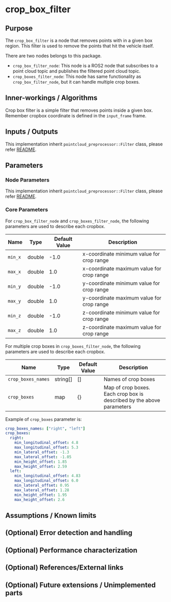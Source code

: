 # crop_box_filter

## Purpose

The `crop_box_filter` is a node that removes points with in a given box region. This filter is used to remove the points that hit the vehicle itself.

There are two nodes belongs to this package.

- `crop_box_filter_node`: This node is a ROS2 node that subscribes to a point cloud topic and publishes the filtered point cloud topic.
- `crop_boxes_filter_node`: This node has same functionality as `crop_box_filter_node`, but it can handle multiple crop boxes.

## Inner-workings / Algorithms

Crop box filter is a simple filter that removes points inside a given box.
Remember cropbox coordinate is defined in the `input_frame` frame.

## Inputs / Outputs

This implementation inherit `pointcloud_preprocessor::Filter` class, please refer [README](../README.md).

## Parameters

### Node Parameters

This implementation inherit `pointcloud_preprocessor::Filter` class, please refer [README](../README.md).

### Core Parameters

For `crop_box_filter_node` and `crop_boxes_filter_node`, the following parameters are used to describe each cropbox.

| Name    | Type   | Default Value | Description                               |
| ------- | ------ | ------------- | ----------------------------------------- |
| `min_x` | double | -1.0          | x-coordinate minimum value for crop range |
| `max_x` | double | 1.0           | x-coordinate maximum value for crop range |
| `min_y` | double | -1.0          | y-coordinate minimum value for crop range |
| `max_y` | double | 1.0           | y-coordinate maximum value for crop range |
| `min_z` | double | -1.0          | z-coordinate minimum value for crop range |
| `max_z` | double | 1.0           | z-coordinate maximum value for crop range |

For multiple crop boxes in `crop_boxes_filter_node`, the following parameters are used to describe each cropbox.

| Name               | Type     | Default Value | Description                                                           |
| ------------------ | -------- | ------------- | --------------------------------------------------------------------- |
| `crop_boxes_names` | string[] | []            | Names of crop boxes                                                   |
| `crop_boxes`       | map      | {}            | Map of crop boxes. Each crop box is described by the above parameters |

Example of `crop_boxes` parameter is:

```yaml
crop_boxes_names: ["right", "left"]
crop_boxes:
  right:
    min_longitudinal_offset: 4.8
    max_longitudinal_offset: 5.3
    min_lateral_offset: -1.3
    max_lateral_offset: -1.05
    min_height_offset: 1.85
    max_height_offset: 2.59
  left:
    min_longitudinal_offset: 4.83
    max_longitudinal_offset: 6.0
    min_lateral_offset: 0.95
    max_lateral_offset: 1.28
    min_height_offset: 1.95
    max_height_offset: 2.6
```

## Assumptions / Known limits

## (Optional) Error detection and handling

## (Optional) Performance characterization

## (Optional) References/External links

## (Optional) Future extensions / Unimplemented parts
